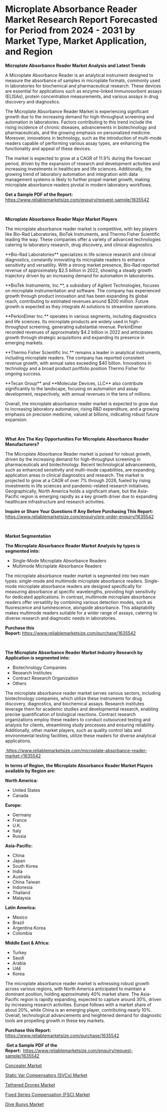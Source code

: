 <p><h1>Microplate Absorbance Reader Market Research Report Forecasted for Period from 2024 -  2031 by Market Type, Market Application, and Region</h1></p><p><strong>Microplate Absorbance Reader Market Analysis and Latest Trends</strong></p>
<p><p>A Microplate Absorbance Reader is an analytical instrument designed to measure the absorbance of samples in microplate formats, commonly used in laboratories for biochemical and pharmaceutical research. These devices are essential for applications such as enzyme-linked immunosorbent assays (ELISAs), protein concentration measurements, and various assays in drug discovery and diagnostics.</p><p>The Microplate Absorbance Reader Market is experiencing significant growth due to the increasing demand for high-throughput screening and automation in laboratories. Factors contributing to this trend include the rising incidence of chronic diseases, advancements in biotechnology and pharmaceuticals, and the growing emphasis on personalized medicine. Moreover, innovations in technology, such as the introduction of multi-mode readers capable of performing various assay types, are enhancing the functionality and appeal of these devices.</p><p>The market is expected to grow at a CAGR of 11.9% during the forecast period, driven by the expansion of research and development activities and increasing investments in healthcare and life sciences. Additionally, the growing trend of laboratory automation and integration with data management systems is likely to further propel market growth, making microplate absorbance readers pivotal in modern laboratory workflows.</p></p>
<p><strong>Get a Sample PDF of the Report:&nbsp;</strong> <a href="https://www.reliablemarketsize.com/enquiry/request-sample/1635542">https://www.reliablemarketsize.com/enquiry/request-sample/1635542</a></p>
<p>&nbsp;</p>
<p><strong>Microplate Absorbance Reader Major Market Players</strong></p>
<p><p>The microplate absorbance reader market is competitive, with key players like Bio-Rad Laboratories, BioTek Instruments, and Thermo Fisher Scientific leading the way. These companies offer a variety of advanced technologies catering to laboratory research, drug discovery, and clinical diagnostics.</p><p>**Bio-Rad Laboratories** specializes in life science research and clinical diagnostics, constantly innovating its microplate readers to enhance sensitivity and versatility. With a strong market presence, Bio-Rad reported revenue of approximately $2.5 billion in 2022, showing a steady growth trajectory driven by an increasing demand for automation in laboratories.</p><p>**BioTek Instruments, Inc.**, a subsidiary of Agilent Technologies, focuses on microplate instrumentation and software. The company has experienced growth through product innovation and has been expanding its global reach, contributing to estimated revenues around $200 million. Future growth is expected as they integrate AI solutions to streamline operations.</p><p>**PerkinElmer Inc.** operates in various segments, including diagnostics and life sciences. Its microplate products are widely used in high-throughput screening, generating substantial revenue. PerkinElmer recorded revenues of approximately $4.2 billion in 2022 and anticipates growth through strategic acquisitions and expanding its presence in emerging markets.</p><p>**Thermo Fisher Scientific Inc.** remains a leader in analytical instruments, including microplate readers. The company has reported consistent revenue growth, with annual sales exceeding $40 billion. Innovations in technology and a broad product portfolio position Thermo Fisher for ongoing success.</p><p>**Tecan Group** and **Molecular Devices, LLC** also contribute significantly to the landscape, focusing on automation and assay development, respectively, with annual revenues in the tens of millions.</p><p>Overall, the microplate absorbance reader market is expected to grow due to increasing laboratory automation, rising R&D expenditure, and a growing emphasis on precision medicine, valued at billions, indicating robust future expansion.</p></p>
<p>&nbsp;</p>
<p><strong>What Are The Key Opportunities For Microplate Absorbance Reader Manufacturers?</strong></p>
<p><p>The Microplate Absorbance Reader market is poised for robust growth, driven by the increasing demand for high-throughput screening in pharmaceuticals and biotechnology. Recent technological advancements, such as enhanced sensitivity and multi-mode capabilities, are expanding application areas in clinical diagnostics and research. The market is projected to grow at a CAGR of over 7% through 2028, fueled by rising investments in life sciences and pandemic-related research initiatives. Geographically, North America holds a significant share, but the Asia-Pacific region is emerging rapidly as a key growth driver due to expanding healthcare infrastructure and research activities.</p></p>
<p><strong>Inquire or Share Your Questions If Any Before Purchasing This Report:</strong> <a href="https://www.reliablemarketsize.com/enquiry/pre-order-enquiry/1635542">https://www.reliablemarketsize.com/enquiry/pre-order-enquiry/1635542</a></p>
<p>&nbsp;</p>
<p><strong>Market Segmentation</strong></p>
<p><strong>The Microplate Absorbance Reader Market Analysis by types is segmented into:</strong></p>
<p><ul><li>Single-Mode Microplate Absorbance Readers</li><li>Multimode Microplate Absorbance Readers</li></ul></p>
<p><p>The microplate absorbance reader market is segmented into two main types: single-mode and multimode microplate absorbance readers. Single-mode microplate absorbance readers are designed specifically for measuring absorbance at specific wavelengths, providing high sensitivity for dedicated applications. In contrast, multimode microplate absorbance readers offer versatility by combining various detection modes, such as fluorescence and luminescence, alongside absorbance. This adaptability makes multimode readers suitable for a wider range of assays, catering to diverse research and diagnostic needs in laboratories.</p></p>
<p><strong>Purchase this Report:&nbsp;</strong><a href="https://www.reliablemarketsize.com/purchase/1635542">https://www.reliablemarketsize.com/purchase/1635542</a></p>
<p>&nbsp;</p>
<p><strong>The Microplate Absorbance Reader Market Industry Research by Application is segmented into:</strong></p>
<p><ul><li>Biotechnology Companies</li><li>Research Institutes</li><li>Contract Research Organization</li><li>Others</li></ul></p>
<p><p>The microplate absorbance reader market serves various sectors, including biotechnology companies, which utilize these instruments for drug discovery, diagnostics, and biochemical assays. Research institutes leverage them for academic studies and developmental research, enabling precise quantification of biological reactions. Contract research organizations employ these readers to conduct outsourced testing and analysis for clients, streamlining study processes and ensuring reliability. Additionally, other market players, such as quality control labs and environmental testing facilities, utilize these readers for diverse analytical applications.</p></p>
<p><a href="https://www.reliablemarketsize.com/microplate-absorbance-reader-market-r1635542">&nbsp;https://www.reliablemarketsize.com/microplate-absorbance-reader-market-r1635542</a></p>
<p><strong>In terms of Region, the Microplate Absorbance Reader Market Players available by Region are:</strong></p>
<p>
    <p> <strong> North America: </strong>
        <ul>
            <li>United States</li>
            <li>Canada</li>
        </ul>
        </p> 
    <p> <strong> Europe: </strong>
        <ul>
            <li>Germany</li>
            <li>France</li>
            <li>U.K.</li>
            <li>Italy</li>
            <li>Russia</li>
        </ul>
        </p> 
    <p> <strong> Asia-Pacific: </strong>
        <ul>
            <li>China</li>
            <li>Japan</li>
            <li>South Korea</li>
            <li>India</li>
            <li>Australia</li>
            <li>China Taiwan</li>
            <li>Indonesia</li>
            <li>Thailand</li>
            <li>Malaysia</li>
        </ul>
        </p> 
    <p> <strong> Latin America: </strong>
        <ul>
            <li>Mexico</li>
            <li>Brazil</li>
            <li>Argentina Korea</li>
            <li>Colombia</li>
        </ul>
        </p> 
    <p> <strong> Middle East & Africa: </strong>
        <ul>
            <li>Turkey</li>
            <li>Saudi</li>
            <li>Arabia</li>
            <li>UAE</li>
            <li>Korea</li>
        </ul>
    </p>
    </p>
<p><p>The microplate absorbance reader market is witnessing robust growth across various regions, with North America anticipated to maintain a dominant position, holding approximately 40% market share. The Asia-Pacific region is rapidly expanding, expected to capture around 30%, driven by increasing research activities. Europe follows with a market share of about 20%, while China is an emerging player, contributing nearly 10%. Overall, technological advancements and heightened demand for diagnostic tools are propelling growth in these key markets.</p></p>
<p><strong>Purchase this Report: </strong><a href="https://www.reliablemarketsize.com/purchase/1635542">https://www.reliablemarketsize.com/purchase/1635542</a></p>
<p>&nbsp;<strong>Get a Sample PDF of the Report:&nbsp;&nbsp;</strong><a href="https://www.reliablemarketsize.com/enquiry/request-sample/1635542">https://www.reliablemarketsize.com/enquiry/request-sample/1635542</a></p>
<p><strong></strong></p>
<p><p><a href="https://issuu.com/reportprime-2/docs/concealer-market-size-2030.pptx_c6c7d6498eb794">Concealer Market</a></p><p><a href="https://medium.com/@nigelb1974/static-var-compensators-svcs-market-report-by-product-type-thyristor-based-magnetically-677125696890">Static Var Compensators (SVCs) Market</a></p><p><a href="https://www.linkedin.com/pulse/future-ready-strategic-insights-global-tethered-drones-market-r0khf?trackingId=h1uNldy1R4CvD5PhfUTg0g%3D%3D">Tethered Drones Market</a></p><p><a href="https://medium.com/@nigelb1974/fixed-series-compensation-fsc-market-overview-global-market-trends-and-future-prospects-from-830be0a0bb77?postPublishedType=repub">Fixed Series Compensation (FSC) Market</a></p><p><a href="https://issuu.com/reportprime-2/docs/dive-buoys-market-size-2030.pptx_a91685b23dff74">Dive Buoys Market</a></p></p>